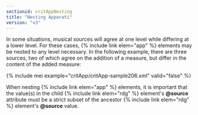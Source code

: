```yaml
---
sectionid: critAppNesting
title: "Nesting Apparati"
version: "v3"
---
```


In some situations, musical sources will agree at one level while differing at a lower level. For these cases, {% include link elem="app" %} elements may be nested to any level necessary. In the following example, there are three sources, two of which agree on the addition of a measure, but differ in the content of the added measure:

{% include mei example="critApp/critApp-sample206.xml" valid="false" %}

When nesting {% include link elem="app" %} elements, it is important that the value(s) in the child {% include link elem="rdg" %} element's **@source** attribute must be a strict subset of the ancestor {% include link elem="rdg" %} element's **@source** value.
